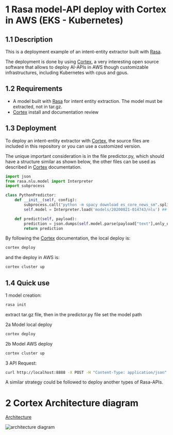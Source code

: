 # 1 Rasa model-API deploy with Cortex in AWS (EKS - Kubernetes)

## 1.1 Description
This is a deployment example of an intent-entity extractor built with [Rasa](https://rasa.com/docs/).

The deployment is done by using [Cortex](https://docs.cortex.dev/), a very interesting open source software that allows to deploy AI-APIs in AWS though  customizable infrastructures, including Kubernetes with cpus and gpus.


## 1.2 Requirements
- A model built with [Rasa](https://rasa.com/docs/) for intent entity extraction. The model must be extracted, not in tar.gz.
- [Cortex](https://docs.cortex.dev/) install and documentation review

## 1.3 Deployment
To deploy an intent-entity extractor with [Cortex](https://docs.cortex.dev/), the source files are included in this repository or
you can use a customized version.

The unique important consideration is in the file  predictor.py, which should have a structure similar as shown below,  the other files can be used as described in  [Cortex](https://docs.cortex.dev/) documentation.

```python
import json
from rasa.nlu.model import Interpreter
import subprocess

class PythonPredictor:
    def __init__(self, config):
        subprocess.call("python -m spacy download es_core_news_sm".split(" "))
        self.model = Interpreter.load('models/20200821-014743/nlu') ## this should be an extracted model. Set your model path

    def predict(self, payload):
        prediction = json.dumps(self.model.parse(payload["text"],only_output_properties=True))
        return prediction
```

By following the [Cortex](https://docs.cortex.dev/)  documentation,  the local deploy is:

```bash
cortex deploy
```

and the deploy in AWS is:
```bash
cortex cluster up
```

## 1.4 Quick use
1 model creation:
```bash
rasa init
```
extract tar.gz file,  then in the predictor.py file set the model path

2a Model local deploy

```bash
cortex deploy
```

2b Model AWS deploy

```bash
cortex cluster up
```

3 API Request: 
```bash
curl http://localhost:8888 -X POST -H "Content-Type: application/json" -d '{"text": "creatinina 56  albuminuria 80"}'
```

A similar strategy could be followed to deploy another types of Rasa-APIs.


# 2 Cortex Architecture diagram
[Architecture](https://docs.cortex.dev/miscellaneous/architecture)

![architecture diagram](https://user-images.githubusercontent.com/808475/83995909-92c1cf00-a90f-11ea-983f-c96117e42aa3.png)




